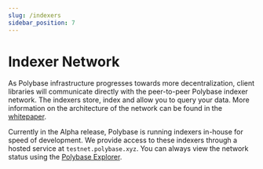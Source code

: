 ```yaml
---
slug: /indexers
sidebar_position: 7
---
```


# Indexer Network

As Polybase infrastructure progresses towards more decentralization, client libraries will communicate directly with the peer-to-peer Polybase indexer network. The indexers store, index and allow you to query your data. More information on the architecture of the network can be found in the [whitepaper](https://bit.ly/spctmwp).

Currently in the Alpha release, Polybase is running indexers in-house for speed of development. We provide access to these indexers through a hosted service at `testnet.polybase.xyz`. You can always view the network status using the [Polybase Explorer](https://explorer.testnet.polybase.xyz).